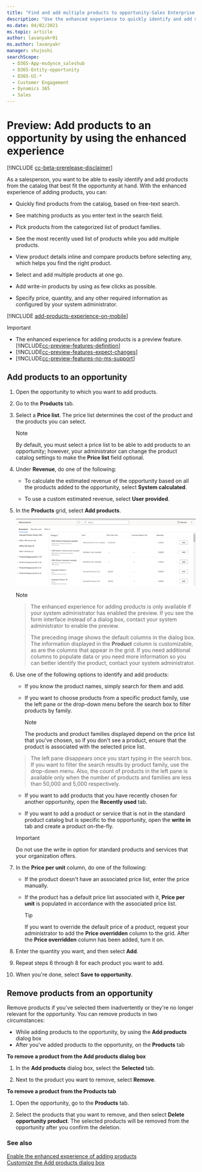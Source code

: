 ```yaml
---
title: "Find and add multiple products to opportunity-Sales Enterprise | MicrosoftDocs"
description: "Use the enhanced experience to quickly identify and add multiple products from catalog to opportunities."
ms.date: 04/02/2021
ms.topic: article
author: lavanyakr01
ms.author: lavanyakr
manager: shujoshi
searchScope: 
  - D365-App-msdynce_saleshub
  - D365-Entity-opportunity
  - D365-UI-*
  - Customer Engagement
  - Dynamics 365
  - Sales
---
```


# Preview: Add products to an opportunity by using the enhanced experience

[!INCLUDE [cc-beta-prerelease-disclaimer](../includes/cc-beta-prerelease-disclaimer.md)]

As a salesperson, you want to be able to easily identify and add products from the catalog that best fit the opportunity at hand. With the enhanced experience of adding products, you can: 

- Quickly find products from the catalog, based on free-text search.

- See matching products as you enter text in the search field.

- Pick products from the categorized list of product families.

- See the most recently used list of products while you add multiple products.

- View product details inline and compare products before selecting any, which helps you find the right product.

- Select and add multiple products at one go.

- Add write-in products by using as few clicks as possible.

- Specify price, quantity, and any other required information as configured by your system administrator.

[!INCLUDE [add-products-experience-on-mobile](../includes/add-products-experience-on-mobile.md)]

> [!IMPORTANT]
>- The enhanced experience for adding products is a preview feature. [!INCLUDE[cc-preview-features-definition](../includes/cc-preview-features-definition.md)]
>- [!INCLUDE[cc-preview-features-expect-changes](../includes/cc-preview-features-expect-changes.md)]
>- [!INCLUDE[cc-preview-features-no-ms-support](../includes/cc-preview-features-no-ms-support.md)]

## Add products to an opportunity

1. Open the opportunity to which you want to add products.

2. Go to the **Products** tab.

3. Select a **Price list**. 
   The price list determines the cost of the product and the products you can select.
   > [!NOTE] 
   > By default, you must select a price list to be able to add products to
   > an opportunity; however, your administrator can change the product
   > catalog settings to make the **Price list** field optional.

4. Under **Revenue**, do one of the following:

   - To calculate the estimated revenue of the opportunity based on all the products added to the opportunity, select **System calculated**.

   - To use a custom estimated revenue, select **User provided**.

5. In the **Products** grid, select **Add products**.

   ![Screenshot showing the enhanced Add products dialog box.](media/enhancedAddProductsDialog.png)

   > [!NOTE]

   > The enhanced experience for adding products is only available if your system administrator has enabled the preview. If you see the form interface instead of a dialog box, contact your system administrator to enable the preview.
   >
   > The preceding image shows the default columns in the dialog box. The information displayed in the **Product** column is customizable, as are the columns that appear in the grid. If you need additional columns to populate data or you need more information so you can better identify the product, contact your system administrator.

6. Use one of the following options to identify and add products:

   - If you know the product names, simply search for them and add.
   - If you want to choose products from a specific product family, use the left pane or the drop-down menu before the search box to filter products by family.

     > [!NOTE]
     > The products and product families displayed depend on the price list that you've chosen, so if you don't see a product, ensure that the product is associated with the selected price list.

    > The left pane disappears once you start typing in the search box. If you want to filter the search results by product family, use the drop-down menu. Also, the count of products in the left pane is available only when the number of products and families are less than 50,000 and 5,000 respectively.

   - If you want to add products that you have recently chosen for another opportunity, open the **Recently used** tab.

   - If you want to add a product or service that is not in the standard product catalog but is specific to the opportunity, open the **write in** tab and create a product on-the-fly.
    > [!IMPORTANT]
    >Do not use the write in option for standard products and services that your organization offers.

7. In the **Price per unit** column, do one of the following:

   - If the product doesn't have an associated price list, enter the price manually.
   - If the product has a default price list associated with it, **Price per unit** is populated in accordance with the associated price list. 

     > [!TIP] 
     > If you want to override the default price of a product, request your administrator to add the **Price overridden** column to the grid. After the **Price overridden** column has been added, turn it on.

8. Enter the quantity you want, and then select **Add**.

9. Repeat steps 6 through 8 for each product you want to add.

10. When you're done, select **Save to opportunity**.

## Remove products from an opportunity

Remove products if you've selected them inadvertently or they're
no longer relevant for the opportunity. You can remove products in two circumstances:

- While adding products to the opportunity, by using the **Add products** dialog box
- After you've added products to the opportunity, on the **Products** tab

**To remove a product from the Add products dialog box**

1. In the **Add products** dialog box, select the **Selected** tab.

2. Next to the product you want to remove, select **Remove**.

**To remove a product from the Products tab**

1. Open the opportunity, go to the **Products** tab.

2. Select the products that you want to remove, and then select **Delete opportunity product**.
    The selected products will be removed from the opportunity after you confirm the deletion.

### See also

[Enable the enhanced experience of adding products](enable-enhanced-add-product-experience.md)  
[Customize the Add products dialog box](customize-add-products-dialog-box.md)
